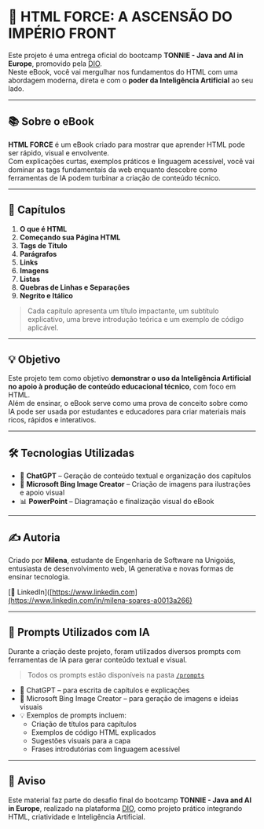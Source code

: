 # 🚀 HTML FORCE: A ASCENSÃO DO IMPÉRIO FRONT

Este projeto é uma entrega oficial do bootcamp **TONNIE - Java and AI in Europe**, promovido pela [DIO](https://www.dio.me/).  
Neste eBook, você vai mergulhar nos fundamentos do HTML com uma abordagem moderna, direta e com o **poder da Inteligência Artificial** ao seu lado.

---

## 📚 Sobre o eBook

**HTML FORCE** é um eBook criado para mostrar que aprender HTML pode ser rápido, visual e envolvente.  
Com explicações curtas, exemplos práticos e linguagem acessível, você vai dominar as tags fundamentais da web enquanto descobre como ferramentas de IA podem turbinar a criação de conteúdo técnico.

---

## 🧩 Capítulos

1. **O que é HTML**  
2. **Começando sua Página HTML**  
3. **Tags de Título**  
4. **Parágrafos**  
5. **Links**  
6. **Imagens**  
7. **Listas**  
8. **Quebras de Linhas e Separações**  
9. **Negrito e Itálico**

> Cada capítulo apresenta um título impactante, um subtítulo explicativo, uma breve introdução teórica e um exemplo de código aplicável.

---

## 💡 Objetivo

Este projeto tem como objetivo **demonstrar o uso da Inteligência Artificial no apoio à produção de conteúdo educacional técnico**, com foco em HTML.  
Além de ensinar, o eBook serve como uma prova de conceito sobre como IA pode ser usada por estudantes e educadores para criar materiais mais ricos, rápidos e interativos.

---

## 🛠️ Tecnologias Utilizadas

- 🧠 **ChatGPT** – Geração de conteúdo textual e organização dos capítulos  
- 🎨 **Microsoft Bing Image Creator** – Criação de imagens para ilustrações e apoio visual  
- 📊 **PowerPoint** – Diagramação e finalização visual do eBook

---

## ✍️ Autoria

Criado por **Milena**, estudante de Engenharia de Software na Unigoiás, entusiasta de desenvolvimento web, IA generativa e novas formas de ensinar tecnologia.

[🔗 LinkedIn]([https://www.linkedin.com](https://www.linkedin.com/in/milena-soares-a0013a266)

---

## 🤖 Prompts Utilizados com IA

Durante a criação deste projeto, foram utilizados diversos prompts com ferramentas de IA para gerar conteúdo textual e visual.

> Todos os prompts estão disponíveis na pasta [`/prompts`](./prompts)

- 🧠 ChatGPT – para escrita de capítulos e explicações
- 🎨 Microsoft Bing Image Creator – para geração de imagens e ideias visuais
- 💡 Exemplos de prompts incluem:
  - Criação de títulos para capítulos
  - Exemplos de código HTML explicados
  - Sugestões visuais para a capa
  - Frases introdutórias com linguagem acessível


---

## 📢 Aviso

Este material faz parte do desafio final do bootcamp **TONNIE - Java and AI in Europe**, realizado na plataforma [DIO](https://www.dio.me/), como projeto prático integrando HTML, criatividade e Inteligência Artificial.


